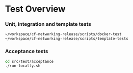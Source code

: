 # Test Overview

### Unit, integration and template tests

```bash
~/workspace/cf-networking-release/scripts/docker-test
~/workspace/cf-networking-release/scripts/template-tests
```

### Acceptance tests

```bash
cd src/test/acceptance
./run-locally.sh
```
